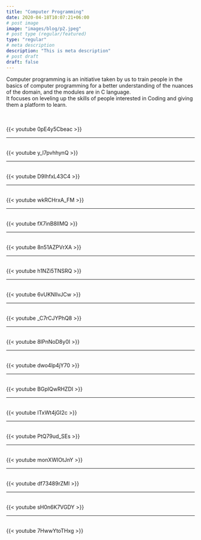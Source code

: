```yaml
---
title: "Computer Programming"
date: 2020-04-18T10:07:21+06:00
# post image
image: "images/blog/p2.jpeg"
# post type (regular/featured)
type: "regular"
# meta description
description: "This is meta description"
# post draft
draft: false
---
```


Computer programming is an initiative taken by us to train people in the basics of computer programming for a better understanding of the nuances of the domain, and the modules are in C language.<br> It focuses on leveling up the skills of people interested in Coding and giving them a platform to learn.





<br>
<br>
{{< youtube 0pE4y5Cbeac >}}
<br>
<hr>
<br>
{{< youtube y_l7pvhhynQ >}}
<br>
<hr>
<br>
{{< youtube D9IhfxL43C4 >}}
<br>
<hr>
<br>
{{< youtube wkRCHrxA_FM >}}
<br>
<hr>
<br>
{{< youtube fX7inB8IlMQ >}}
<br>
<hr>
<br>
{{< youtube 8n51AZPVrXA >}}
<br>
<hr>
<br>
{{< youtube h1NZi5TNSRQ >}}
<br>
<hr>
<br>
{{< youtube 6vUKNIlvJCw >}}
<br>
<hr>
<br>
{{< youtube _C7rCJYPhQ8 >}}
<br>
<hr>
<br>
{{< youtube 8IPnNoD8y0I >}}
<br>
<hr>
<br>
{{< youtube dwo4lp4jY70 >}}
<br>
<hr>
<br>
{{< youtube BGplQwRHZDI >}}
<br>
<hr>
<br>
{{< youtube ITxWt4jGI2c >}}
<br>
<hr>
<br>
{{< youtube PtQ79ud_SEs >}}
<br>
<hr>
<br>
{{< youtube monXWIOtJnY >}}
<br>
<hr>
<br>
{{< youtube df73489rZMI >}}
<br>
<hr>
<br>
{{< youtube sH0n6K7VGDY >}}
<br>
<hr>
<br>
{{< youtube 7HwwYtoTHxg >}}
<br>
<br>
